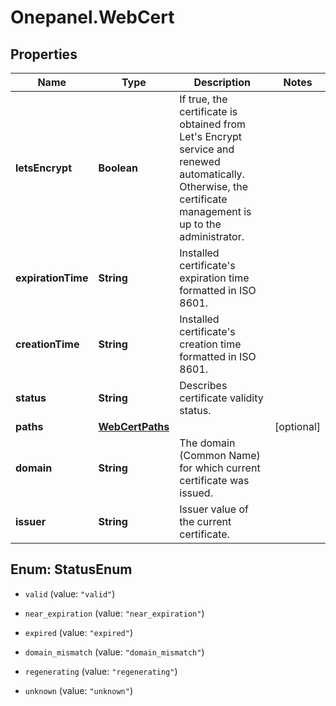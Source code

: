 # Onepanel.WebCert

## Properties
Name | Type | Description | Notes
------------ | ------------- | ------------- | -------------
**letsEncrypt** | **Boolean** | If true, the certificate is obtained from Let&#39;s Encrypt service and renewed automatically. Otherwise, the certificate management is up to the administrator.  | 
**expirationTime** | **String** | Installed certificate&#39;s expiration time formatted in ISO 8601.  | 
**creationTime** | **String** | Installed certificate&#39;s creation time formatted in ISO 8601.  | 
**status** | **String** | Describes certificate validity status. | 
**paths** | [**WebCertPaths**](WebCertPaths.md) |  | [optional] 
**domain** | **String** | The domain (Common Name) for which current certificate was issued.  | 
**issuer** | **String** | Issuer value of the current certificate.  | 


<a name="StatusEnum"></a>
## Enum: StatusEnum


* `valid` (value: `"valid"`)

* `near_expiration` (value: `"near_expiration"`)

* `expired` (value: `"expired"`)

* `domain_mismatch` (value: `"domain_mismatch"`)

* `regenerating` (value: `"regenerating"`)

* `unknown` (value: `"unknown"`)





